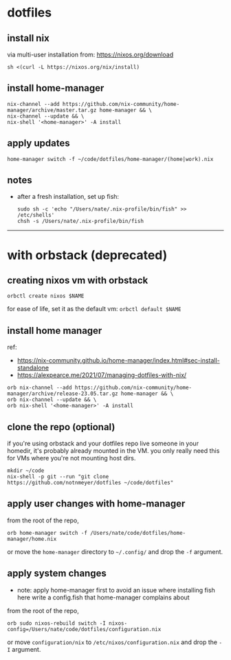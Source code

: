 # dotfiles

## install nix
via multi-user installation from: https://nixos.org/download
```shell
sh <(curl -L https://nixos.org/nix/install)
```

## install home-manager
``` shell
nix-channel --add https://github.com/nix-community/home-manager/archive/master.tar.gz home-manager && \
nix-channel --update && \
nix-shell '<home-manager>' -A install
```

## apply updates
``` shell
home-manager switch -f ~/code/dotfiles/home-manager/(home|work).nix
```

## notes

- after a fresh installation, set up fish:
  ``` shell
  sudo sh -c 'echo "/Users/nate/.nix-profile/bin/fish" >> /etc/shells'
  chsh -s /Users/nate/.nix-profile/bin/fish
  ```

---

# with orbstack (deprecated)

## creating nixos vm with orbstack
`orbctl create nixos $NAME`

for ease of life, set it as the default vm:
`orbctl default $NAME`

## install home manager

ref:
  - https://nix-community.github.io/home-manager/index.html#sec-install-standalone
  - https://alexpearce.me/2021/07/managing-dotfiles-with-nix/ 

```shell
orb nix-channel --add https://github.com/nix-community/home-manager/archive/release-23.05.tar.gz home-manager && \
orb nix-channel --update && \
orb nix-shell '<home-manager>' -A install
```

## clone the repo (optional)

if you're using orbstack and your dotfiles repo live someone in your homedir, it's probably already mounted in the VM. you only really need this for VMs where you're not mounting host dirs. 

```shell
mkdir ~/code
nix-shell -p git --run "git clone https://github.com/notnmeyer/dotfiles ~/code/dotfiles"
```

## apply user changes with home-manager

from the root of the repo,

`orb home-manager switch -f /Users/nate/code/dotfiles/home-manager/home.nix`

or move the `home-manager` directory to `~/.config/` and drop the `-f` argument.

## apply system changes

- note: apply home-manager first to avoid an issue where installing fish here write a config.fish that home-manager complains about

from the root of the repo,

`orb sudo nixos-rebuild switch -I nixos-config=/Users/nate/code/dotfiles/configuration.nix`

or move `configuration/nix` to `/etc/nixos/configuration.nix` and drop the `-I` argument.
